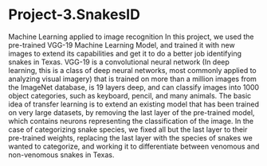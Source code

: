 # Project-3.SnakesID
Machine Learning applied to image recognition 
In this project, we used the pre-trained VGG-19 Machine Learning Model, and trained it with new images to extend its capabilities and get it to do a better job identifying snakes in Texas. VGG-19 is a convolutional neural network (In deep learning, this is a class of deep neural networks, most commonly applied to analyzing visual imagery) that is trained on more than a million images from the ImageNet database, is 19 layers deep, and can classify images into 1000 object categories, such as keyboard, pencil, and many animals. The basic idea of transfer learning is to extend an existing model that has been trained on very large datasets, by removing the last layer of the pre-trained model, which contains neurons representing the classification of the image. In the case of categorizing snake species, we fixed all but the last layer to their pre-trained weights, replacing the last layer with the species of snakes we wanted to categorize, and working it to differentiate between venomous and non-venomous snakes in Texas. 
